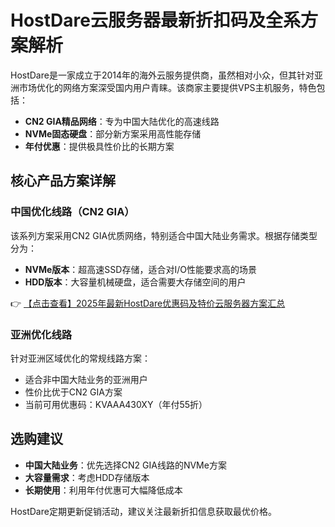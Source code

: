 # HostDare云服务器最新折扣码及全系方案解析

HostDare是一家成立于2014年的海外云服务提供商，虽然相对小众，但其针对亚洲市场优化的网络方案深受国内用户青睐。该商家主要提供VPS主机服务，特色包括：

- **CN2 GIA精品网络**：专为中国大陆优化的高速线路
- **NVMe固态硬盘**：部分新方案采用高性能存储
- **年付优惠**：提供极具性价比的长期方案

## 核心产品方案详解

### 中国优化线路（CN2 GIA）

该系列方案采用CN2 GIA优质网络，特别适合中国大陆业务需求。根据存储类型分为：

- **NVMe版本**：超高速SSD存储，适合对I/O性能要求高的场景
- **HDD版本**：大容量机械硬盘，适合需要大存储空间的用户

👉 [【点击查看】2025年最新HostDare优惠码及特价云服务器方案汇总](https://bit.ly/hostdare)

### 亚洲优化线路

针对亚洲区域优化的常规线路方案：

- 适合非中国大陆业务的亚洲用户
- 性价比优于CN2 GIA方案
- 当前可用优惠码：KVAAA430XY（年付55折）

## 选购建议

- **中国大陆业务**：优先选择CN2 GIA线路的NVMe方案
- **大容量需求**：考虑HDD存储版本
- **长期使用**：利用年付优惠可大幅降低成本

HostDare定期更新促销活动，建议关注最新折扣信息获取最优价格。